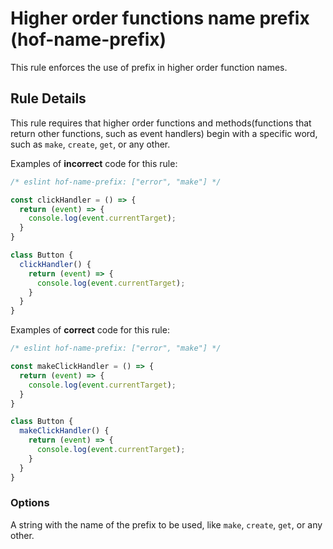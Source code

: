 # Higher order functions name prefix  (hof-name-prefix)

This rule enforces the use of prefix in higher order function names.


## Rule Details

This rule requires that higher order functions and methods(functions that return other functions, such as event handlers) begin with a specific word, such as `make`, `create`, `get`, or any other.

Examples of **incorrect** code for this rule:

```js
/* eslint hof-name-prefix: ["error", "make"] */

const clickHandler = () => {
  return (event) => {
    console.log(event.currentTarget);
  }
}

class Button {
  clickHandler() {
    return (event) => {
      console.log(event.currentTarget);
    }
  }
}
```

Examples of **correct** code for this rule:

```js
/* eslint hof-name-prefix: ["error", "make"] */

const makeClickHandler = () => {
  return (event) => {
    console.log(event.currentTarget);
  }
}

class Button {
  makeClickHandler() {
    return (event) => {
      console.log(event.currentTarget);
    }
  }
}
```

### Options

A string with the name of the prefix to be used, like `make`, `create`, `get`, or any other.

